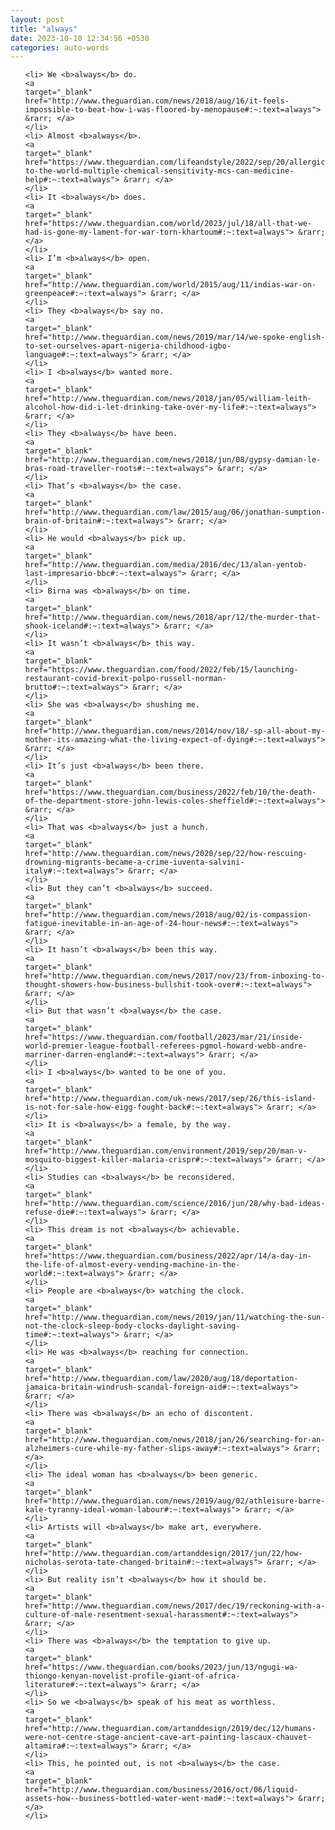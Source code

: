 ```yaml
---
layout: post
title: "always"
date: 2023-10-10 12:34:56 +0530
categories: auto-words
---
```

<ol>

    <li> We <b>always</b> do.
    <a 
    target="_blank" 
    href="http://www.theguardian.com/news/2018/aug/16/it-feels-impossible-to-beat-how-i-was-floored-by-menopause#:~:text=always"> &rarr; </a>
    </li>
    <li> Almost <b>always</b>.
    <a 
    target="_blank" 
    href="https://www.theguardian.com/lifeandstyle/2022/sep/20/allergic-to-the-world-multiple-chemical-sensitivity-mcs-can-medicine-help#:~:text=always"> &rarr; </a>
    </li>
    <li> It <b>always</b> does.
    <a 
    target="_blank" 
    href="https://www.theguardian.com/world/2023/jul/18/all-that-we-had-is-gone-my-lament-for-war-torn-khartoum#:~:text=always"> &rarr; </a>
    </li>
    <li> I’m <b>always</b> open.
    <a 
    target="_blank" 
    href="http://www.theguardian.com/world/2015/aug/11/indias-war-on-greenpeace#:~:text=always"> &rarr; </a>
    </li>
    <li> They <b>always</b> say no.
    <a 
    target="_blank" 
    href="http://www.theguardian.com/news/2019/mar/14/we-spoke-english-to-set-ourselves-apart-nigeria-childhood-igbo-language#:~:text=always"> &rarr; </a>
    </li>
    <li> I <b>always</b> wanted more.
    <a 
    target="_blank" 
    href="http://www.theguardian.com/news/2018/jan/05/william-leith-alcohol-how-did-i-let-drinking-take-over-my-life#:~:text=always"> &rarr; </a>
    </li>
    <li> They <b>always</b> have been.
    <a 
    target="_blank" 
    href="http://www.theguardian.com/news/2018/jun/08/gypsy-damian-le-bras-road-traveller-roots#:~:text=always"> &rarr; </a>
    </li>
    <li> That’s <b>always</b> the case.
    <a 
    target="_blank" 
    href="http://www.theguardian.com/law/2015/aug/06/jonathan-sumption-brain-of-britain#:~:text=always"> &rarr; </a>
    </li>
    <li> He would <b>always</b> pick up.
    <a 
    target="_blank" 
    href="http://www.theguardian.com/media/2016/dec/13/alan-yentob-last-impresario-bbc#:~:text=always"> &rarr; </a>
    </li>
    <li> Birna was <b>always</b> on time.
    <a 
    target="_blank" 
    href="http://www.theguardian.com/news/2018/apr/12/the-murder-that-shook-iceland#:~:text=always"> &rarr; </a>
    </li>
    <li> It wasn’t <b>always</b> this way.
    <a 
    target="_blank" 
    href="https://www.theguardian.com/food/2022/feb/15/launching-restaurant-covid-brexit-polpo-russell-norman-brutto#:~:text=always"> &rarr; </a>
    </li>
    <li> She was <b>always</b> shushing me.
    <a 
    target="_blank" 
    href="http://www.theguardian.com/news/2014/nov/18/-sp-all-about-my-mother-its-amazing-what-the-living-expect-of-dying#:~:text=always"> &rarr; </a>
    </li>
    <li> It’s just <b>always</b> been there.
    <a 
    target="_blank" 
    href="https://www.theguardian.com/business/2022/feb/10/the-death-of-the-department-store-john-lewis-coles-sheffield#:~:text=always"> &rarr; </a>
    </li>
    <li> That was <b>always</b> just a hunch.
    <a 
    target="_blank" 
    href="http://www.theguardian.com/news/2020/sep/22/how-rescuing-drowning-migrants-became-a-crime-iuventa-salvini-italy#:~:text=always"> &rarr; </a>
    </li>
    <li> But they can’t <b>always</b> succeed.
    <a 
    target="_blank" 
    href="http://www.theguardian.com/news/2018/aug/02/is-compassion-fatigue-inevitable-in-an-age-of-24-hour-news#:~:text=always"> &rarr; </a>
    </li>
    <li> It hasn’t <b>always</b> been this way.
    <a 
    target="_blank" 
    href="http://www.theguardian.com/news/2017/nov/23/from-inboxing-to-thought-showers-how-business-bullshit-took-over#:~:text=always"> &rarr; </a>
    </li>
    <li> But that wasn’t <b>always</b> the case.
    <a 
    target="_blank" 
    href="https://www.theguardian.com/football/2023/mar/21/inside-world-premier-league-football-referees-pgmol-howard-webb-andre-marriner-darren-england#:~:text=always"> &rarr; </a>
    </li>
    <li> I <b>always</b> wanted to be one of you.
    <a 
    target="_blank" 
    href="http://www.theguardian.com/uk-news/2017/sep/26/this-island-is-not-for-sale-how-eigg-fought-back#:~:text=always"> &rarr; </a>
    </li>
    <li> It is <b>always</b> a female, by the way.
    <a 
    target="_blank" 
    href="http://www.theguardian.com/environment/2019/sep/20/man-v-mosquito-biggest-killer-malaria-crispr#:~:text=always"> &rarr; </a>
    </li>
    <li> Studies can <b>always</b> be reconsidered.
    <a 
    target="_blank" 
    href="http://www.theguardian.com/science/2016/jun/28/why-bad-ideas-refuse-die#:~:text=always"> &rarr; </a>
    </li>
    <li> This dream is not <b>always</b> achievable.
    <a 
    target="_blank" 
    href="https://www.theguardian.com/business/2022/apr/14/a-day-in-the-life-of-almost-every-vending-machine-in-the-world#:~:text=always"> &rarr; </a>
    </li>
    <li> People are <b>always</b> watching the clock.
    <a 
    target="_blank" 
    href="http://www.theguardian.com/news/2019/jan/11/watching-the-sun-not-the-clock-sleep-body-clocks-daylight-saving-time#:~:text=always"> &rarr; </a>
    </li>
    <li> He was <b>always</b> reaching for connection.
    <a 
    target="_blank" 
    href="http://www.theguardian.com/law/2020/aug/18/deportation-jamaica-britain-windrush-scandal-foreign-aid#:~:text=always"> &rarr; </a>
    </li>
    <li> There was <b>always</b> an echo of discontent.
    <a 
    target="_blank" 
    href="http://www.theguardian.com/news/2018/jan/26/searching-for-an-alzheimers-cure-while-my-father-slips-away#:~:text=always"> &rarr; </a>
    </li>
    <li> The ideal woman has <b>always</b> been generic.
    <a 
    target="_blank" 
    href="http://www.theguardian.com/news/2019/aug/02/athleisure-barre-kale-tyranny-ideal-woman-labour#:~:text=always"> &rarr; </a>
    </li>
    <li> Artists will <b>always</b> make art, everywhere.
    <a 
    target="_blank" 
    href="http://www.theguardian.com/artanddesign/2017/jun/22/how-nicholas-serota-tate-changed-britain#:~:text=always"> &rarr; </a>
    </li>
    <li> But reality isn’t <b>always</b> how it should be.
    <a 
    target="_blank" 
    href="http://www.theguardian.com/news/2017/dec/19/reckoning-with-a-culture-of-male-resentment-sexual-harassment#:~:text=always"> &rarr; </a>
    </li>
    <li> There was <b>always</b> the temptation to give up.
    <a 
    target="_blank" 
    href="https://www.theguardian.com/books/2023/jun/13/ngugi-wa-thiongo-kenyan-novelist-profile-giant-of-africa-literature#:~:text=always"> &rarr; </a>
    </li>
    <li> So we <b>always</b> speak of his meat as worthless.
    <a 
    target="_blank" 
    href="http://www.theguardian.com/artanddesign/2019/dec/12/humans-were-not-centre-stage-ancient-cave-art-painting-lascaux-chauvet-altamira#:~:text=always"> &rarr; </a>
    </li>
    <li> This, he pointed out, is not <b>always</b> the case.
    <a 
    target="_blank" 
    href="http://www.theguardian.com/business/2016/oct/06/liquid-assets-how--business-bottled-water-went-mad#:~:text=always"> &rarr; </a>
    </li>